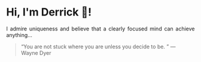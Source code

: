 # Hi, I'm Derrick 👋!
<p align="justify">I admire uniqueness and believe that a clearly focused mind can achieve anything...</p> 
<!-- #quote-start -->
<blockquote>&ldquo;You are not stuck where you are unless you decide to be.  &rdquo; &mdash; <footer>Wayne Dyer</footer></blockquote>
<!-- #quote-end -->

